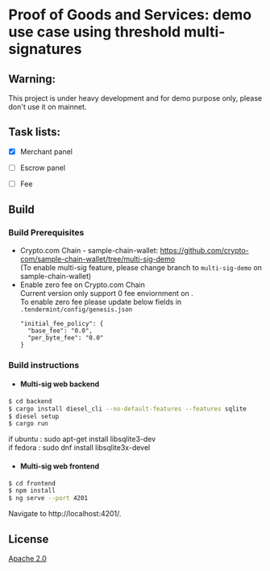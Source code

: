 # Proof of Goods and Services: demo use case using threshold multi-signatures
## Warning: 
This project is under heavy development and for demo purpose only, please don't use it on mainnet. 

## Task lists: 
- [X] Merchant panel
- [ ] Escrow panel
- [ ] Fee


## Build

### Build Prerequisites
- Crypto.com Chain - sample-chain-wallet: https://github.com/crypto-com/sample-chain-wallet/tree/multi-sig-demo
  <br> (To enable multi-sig feature, please change branch to `multi-sig-demo` on sample-chain-wallet)
- Enable zero fee on Crypto.com Chain
  <br> Current version only support 0 fee enviornment on . 
  <br> To enable zero fee please update below fields in `.tendermint/config/genesis.json`
  ```
  "initial_fee_policy": {
    "base_fee": "0.0",
    "per_byte_fee": "0.0"
  }
### Build instructions
- #### Multi-sig web backend
```bash
$ cd backend
$ cargo install diesel_cli --no-default-features --features sqlite
$ diesel setup
$ cargo run
```
if ubuntu : sudo apt-get install libsqlite3-dev <br>
if fedora : sudo dnf install libsqlite3x-devel

- #### Multi-sig web frontend
```bash
$ cd frontend
$ npm install
$ ng serve --port 4201
```
Navigate to http://localhost:4201/.
## License

[Apache 2.0](./LICENSE)
